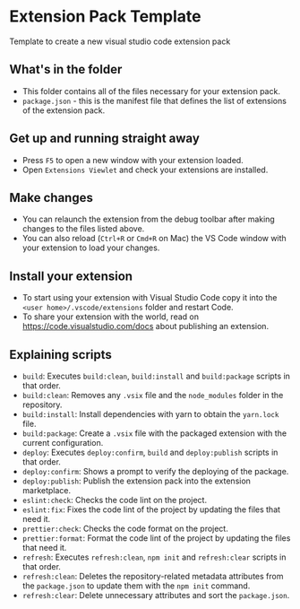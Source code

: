 # Extension Pack Template

Template to create a new visual studio code extension pack

## What's in the folder

-  This folder contains all of the files necessary for your extension pack.
-  `package.json` - this is the manifest file that defines the list of extensions of the extension
   pack.

## Get up and running straight away

-  Press `F5` to open a new window with your extension loaded.
-  Open `Extensions Viewlet` and check your extensions are installed.

## Make changes

-  You can relaunch the extension from the debug toolbar after making changes to the files listed
   above.
-  You can also reload (`Ctrl+R` or `Cmd+R` on Mac) the VS Code window with your extension to load
   your changes.

## Install your extension

-  To start using your extension with Visual Studio Code copy it into the
   `<user home>/.vscode/extensions` folder and restart Code.
-  To share your extension with the world, read on https://code.visualstudio.com/docs about
   publishing an extension.

## Explaining scripts

-  `build`: Executes `build:clean`, `build:install` and `build:package` scripts in that order.
-  `build:clean`: Removes any `.vsix` file and the `node_modules` folder in the repository.
-  `build:install`: Install dependencies with yarn to obtain the `yarn.lock` file.
-  `build:package`: Create a `.vsix` file with the packaged extension with the current
   configuration.
-  `deploy`: Executes `deploy:confirm`, `build` and `deploy:publish` scripts in that order.
-  `deploy:confirm`: Shows a prompt to verify the deploying of the package.
-  `deploy:publish`: Publish the extension pack into the extension marketplace.
-  `eslint:check`: Checks the code lint on the project.
-  `eslint:fix`: Fixes the code lint of the project by updating the files that need it.
-  `prettier:check`: Checks the code format on the project.
-  `prettier:format`: Format the code lint of the project by updating the files that need it.
-  `refresh`: Executes `refresh:clean`, `npm init` and `refresh:clear` scripts in that order.
-  `refresh:clean`: Deletes the repository-related metadata attributes from the `package.json` to
   update them with the `npm init` command.
-  `refresh:clear`: Delete unnecessary attributes and sort the `package.json`.
